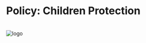 # Policy: Children Protection

\
![logo](https://user-images.githubusercontent.com/9198668/103214045-6c668e00-494a-11eb-94bb-4246857b8380.png)
